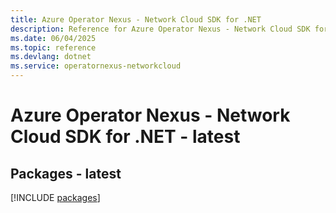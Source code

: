 ```yaml
---
title: Azure Operator Nexus - Network Cloud SDK for .NET
description: Reference for Azure Operator Nexus - Network Cloud SDK for .NET
ms.date: 06/04/2025
ms.topic: reference
ms.devlang: dotnet
ms.service: operatornexus-networkcloud
---
```

# Azure Operator Nexus - Network Cloud SDK for .NET - latest
## Packages - latest
[!INCLUDE [packages](operator-nexus---network-cloud-index.md)]